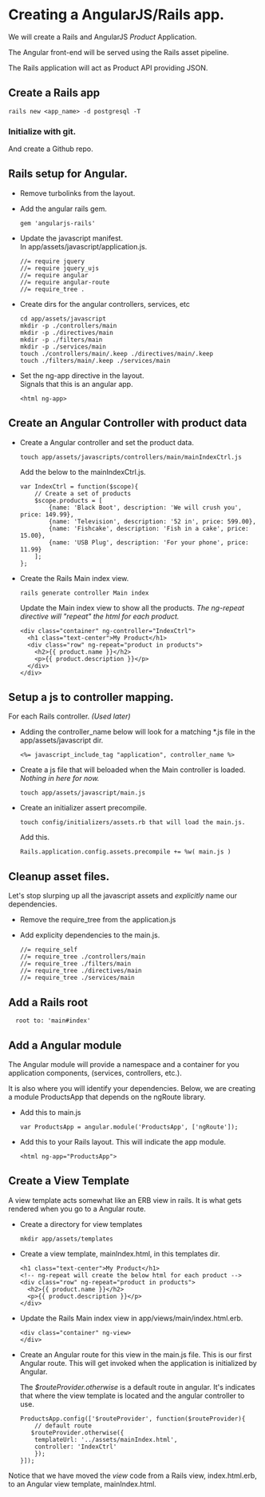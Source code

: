 # Creating a AngularJS/Rails app.

We will create a Rails and AngularJS _Product_ Application. 

The Angular front-end will be served using the Rails asset pipeline.  

The Rails application will act as Product API providing JSON.  

## Create a Rails app
```
rails new <app_name> -d postgresql -T
```

### Initialize with git.
And create a Github repo.

## Rails setup for Angular.  

* Remove turbolinks from the layout.
* Add the angular rails gem.  
	```
	gem 'angularjs-rails'
	```
* Update the javascript manifest.  
	In app/assets/javascript/application.js.

	```
	//= require jquery
	//= require jquery_ujs
	//= require angular
	//= require angular-route
	//= require_tree .
	```
* Create dirs for the angular controllers, services, etc  

	```
	cd app/assets/javascript
	mkdir -p ./controllers/main
	mkdir -p ./directives/main
	mkdir -p ./filters/main
	mkdir -p ./services/main
	touch ./controllers/main/.keep ./directives/main/.keep 
	touch ./filters/main/.keep ./services/main	
	```
* Set the ng-app directive in the layout.  
Signals that this is an angular app.

	```
	<html ng-app>
	```

## Create an Angular Controller with product data


* Create a Angular controller and set the product data.  

	```
	touch app/assets/javascripts/controllers/main/mainIndexCtrl.js
	```

	Add the below to the mainIndexCtrl.js.  

	```
	var IndexCtrl = function($scope){
    	// Create a set of products
    	$scope.products = [
        	{name: 'Black Boot', description: 'We will crush you', price: 149.99},
	        {name: 'Television', description: '52 in', price: 599.00},
	        {name: 'Fishcake', description: 'Fish in a cake', price: 15.00},
	        {name: 'USB Plug', description: 'For your phone', price: 11.99}
    	];
	};
	```
* Create the Rails Main index view.  
	```
	rails generate controller Main index
	```

	Update the Main index view to show all the products. _The ng-repeat directive will "repeat" the html for each product._  

	```
	<div class="container" ng-controller="IndexCtrl">
	  <h1 class="text-center">My Product</h1>	  
	  <div class="row" ng-repeat="product in products">
    	<h2>{{ product.name }}</h2>
	    <p>{{ product.description }}</p>
	  </div>
	</div>
	```


## Setup a js to controller mapping.
For each Rails controller. _(Used later)_  

* Adding the controller_name below will look for a matching *.js file in the app/assets/javascript dir. 

	```
	<%= javascript_include_tag "application", controller_name %>
	```


* Create a js file that will beloaded when the Main controller is loaded.
_Nothing in here for now._
	```
	touch app/assets/javascript/main.js
	```

* Create an initializer assert precompile.  
	```
	touch config/initializers/assets.rb that will load the main.js.
	```
	
	Add this.  
	```
	Rails.application.config.assets.precompile += %w( main.js )
	```
	
## Cleanup asset files.  
Let's stop slurping up all the javascript assets and _explicitly_ name our dependencies.

* Remove the require_tree from the application.js
* Add explicity dependencies to the main.js.  

	```
	//= require_self
	//= require_tree ./controllers/main
	//= require_tree ./filters/main
	//= require_tree ./directives/main
	//= require_tree ./services/main
	```

## Add a Rails root
```
  root to: 'main#index'
```

## Add a Angular module
The Angular module will provide a namespace and a container for you application components, (services, controllers, etc.).

It is also where you will identify your dependencies. Below, we are creating a module ProductsApp that depends on the ngRoute library.

* Add this to main.js
	```
	var ProductsApp = angular.module('ProductsApp', ['ngRoute']);
	```
* Add this to your Rails layout. This will indicate the app module.
	```
	<html ng-app="ProductsApp">
	```
	
	
## Create a View Template
A view template acts somewhat like an ERB view in rails. It is what gets rendered when you go to a Angular route.

* Create a directory for view templates
	```
	mkdir app/assets/templates
	```
* Create a view template, mainIndex.html, in this templates dir.  

	```
	<h1 class="text-center">My Product</h1>
	<!-- ng-repeat will create the below html for each product -->
	<div class="row" ng-repeat="product in products">
	  <h2>{{ product.name }}</h2>
	  <p>{{ product.description }}</p>
	</div>
	```
* Update the Rails Main index view in app/views/main/index.html.erb.  

	```
	<div class="container" ng-view>
	</div>
	```  
* Create an Angular route for this view in the main.js file.
	This is our first Angular route. This will get invoked when the application is initialized by Angular.
	
	The _$routeProvider.otherwise_ is a default route in angular. It's indicates that where the view template is located and the angular controller to use.

	```
	ProductsApp.config(['$routeProvider', function($routeProvider){
    	// default route                                                            
 	   $routeProvider.otherwise({
		templateUrl: '../assets/mainIndex.html',
		controller: 'IndexCtrl'
	    });
	}]);
	```

Notice that we have moved the _view_ code from a Rails view, index.html.erb, to an Angular view template, mainIndex.html.

	

	
